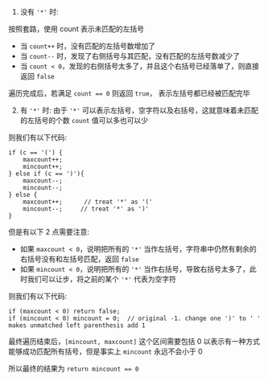 1. 没有 `'*'` 时:

按照套路，使用 count 表示未匹配的左括号
- 当 `count++` 时，没有匹配的左括号数增加了
- 当 `count--` 时，发现了右侧括号与其匹配，没有匹配的左括号数减少了
- 当 `count < 0`，发现的右侧括号太多了，并且这个右括号已经落单了，则直接返回 `false`

遍历完成后，若满足 `count == 0` 则返回 `true`， 表示左括号都已经被匹配完毕

2. 有 `'*'` 时:
由于 `'*'` 可以表示左括号，空字符以及右括号，这就意味着未匹配的左括号的个数 `count` 值可以多也可以少

则我们有以下代码:
```
if (c == '(') {
    maxcount++;
    mincount++;
} else if (c == ')'){
    maxcount--;
    mincount--;
} else {
    maxcount++;      // treat '*' as '('
    mincount--;     // treat '*' as ')'
}
```

但是有以下 2 点需要注意:

- 如果 `maxcount < 0`，说明把所有的 `'*'` 当作左括号，字符串中仍然有剩余的右括号没有和左括号匹配，返回 `false`
- 如果 `mincount < 0`，说明把所有的 `'*'` 当作右括号，导致右括号太多了，此时我们可以让步，将之前的某个 `'*'` 代表为空字符

则我们有以下代码:
```
if (maxcount < 0) return false;
if (mincount < 0) mincount = 0;  // original -1. change one ')' to ' ' makes unmatched left parenthesis add 1
```

最终遍历结束后，`[mincount, maxcount]` 这个区间需要包括 0 以表示有一种方式能够成功匹配所有括号，但是事实上 `mincount` 永远不会小于 0

所以最终的结果为 `return mincount == 0`